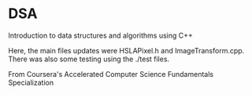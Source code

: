 # DSA
Introduction to data structures and algorithms using C++

Here, the main files updates were HSLAPixel.h and ImageTransform.cpp. There was also some testing using the ./test files.

From Coursera's Accelerated Computer Science Fundamentals Specialization

